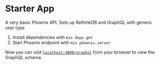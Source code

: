 # Starter App

A very basic Phoenix API. Sets up RethinkDB and GraphQL with generic user type

  1. Install dependencies with `mix deps.get`
  2. Start Phoenix endpoint with `mix phoenix.server`

Now you can visit [`localhost:4000/graphql`](http://localhost:4000/graphql) from your browser to view the GraphQL schema.
